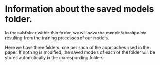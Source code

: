 # Information about the saved models folder.

In the subfolder within this folder, we will save the models/checkpoints
resulting from the training processes of our models.

Here we have three folders; one per each of the approaches used in the paper.
If nothing is modified, the saved models of each of the folder will be stored
automatically in the corresponding folders.
